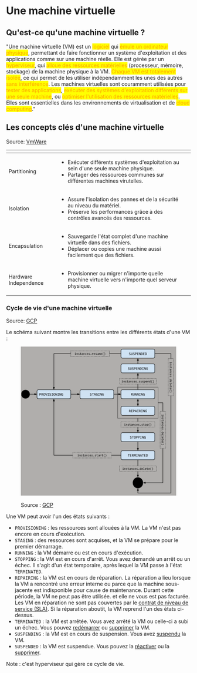 # Une machine virtuelle

## Qu'est-ce qu'une machine virtuelle ?

"Une machine virtuelle (VM) est un <mark style="color:orange;">logiciel</mark> qui <mark style="color:orange;">émule un ordinateur physique</mark>, permettant de faire fonctionner un système d'exploitation et des applications comme sur une machine réelle. Elle est gérée par un <mark style="color:orange;">hyperviseur</mark>, qui <mark style="color:orange;">alloue des ressources matérielles</mark> (processeur, mémoire, stockage) de la machine physique à la VM. <mark style="color:orange;">Chaque VM est totalement isolée</mark>, ce qui permet de les utiliser indépendamment les unes des autres <mark style="color:orange;">sans interférence</mark>. Les machines virtuelles sont couramment utilisées pour <mark style="color:orange;">tester des applications</mark>, <mark style="color:orange;">exécuter des systèmes d'exploitation différents sur une seule machine</mark>, ou <mark style="color:orange;">optimiser l'utilisation des ressources matérielles</mark>. Elles sont essentielles dans les environnements de virtualisation et de <mark style="color:orange;">cloud computing</mark>."

## Les concepts clés d'une machine virtuelle

Source: [VmWare](https://www.vmware.com/solutions/cloud-infrastructure/virtualization)

<table data-view="cards"><thead><tr><th></th><th></th><th></th></tr></thead><tbody><tr><td>Partitioning</td><td><ul><li>Exécuter différents systèmes d'exploitation au sein d'une seule machine physique.</li><li>Partager des ressources communes sur différentes machines virutelles.</li></ul></td><td></td></tr><tr><td>Isolation</td><td><ul><li>Assure l'isolation des pannes et de la sécurité au niveau du matériel.</li><li>Préserve les performances grâce à des contrôles avancés des ressources. </li></ul></td><td></td></tr><tr><td>Encapsulation</td><td><ul><li>Sauvegarde l'état complet d'une machine virtuelle dans des fichiers.</li><li>Déplacer ou copies une machine aussi facilement que des fichiers.</li></ul></td><td></td></tr><tr><td>Hardware Independence</td><td><ul><li>Provisionner ou migrer n'importe quelle machine virtuelle vers n'importe quel serveur physique.</li></ul></td><td></td></tr></tbody></table>

### Cycle de vie d'une machine virtuelle

Source: [GCP](https://cloud.google.com/compute/docs/instances/instance-life-cycle?hl=fr)

Le schéma suivant montre les transitions entre les différents états d'une VM :

<figure><img src="../../../.gitbook/assets/image (32).png" alt=""><figcaption><p>Source : <a href="https://cloud.google.com/compute/docs/instances/instance-life-cycle?hl=fr">GCP</a></p></figcaption></figure>

Une VM peut avoir l'un des états suivants :

* `PROVISIONING` : les ressources sont allouées à la VM. La VM n'est pas encore en cours d'exécution.
* `STAGING` : des ressources sont acquises, et la VM se prépare pour le premier démarrage.
* `RUNNING` : la VM démarre ou est en cours d'exécution.
* `STOPPING` : la VM est en cours d'arrêt. Vous avez demandé un arrêt ou un échec. Il s'agit d'un état temporaire, après lequel la VM passe à l'état `TERMINATED`.
* `REPAIRING` : la VM est en cours de réparation. La réparation a lieu lorsque la VM a rencontré une erreur interne ou parce que la machine sous-jacente est indisponible pour cause de maintenance. Durant cette période, la VM ne peut pas être utilisée. et elle ne vous est pas facturée. Les VM en réparation ne sont pas couvertes par le [contrat de niveau de service (SLA)](https://cloud.google.com/compute/sla?hl=fr). Si la réparation aboutit, la VM reprend l'un des états ci-dessus.
* `TERMINATED` : la VM est arrêtée. Vous avez arrêté la VM ou celle-ci a subi un échec. Vous pouvez [redémarrer](https://cloud.google.com/compute/docs/instances/stop-start-instance?hl=fr#starting_a_stopped_instance) ou [supprimer](https://cloud.google.com/compute/docs/instances/deleting-instance?hl=fr) la VM.
* `SUSPENDING` : la VM est en cours de suspension. Vous avez [suspendu](https://cloud.google.com/compute/docs/instances/suspend-resume-instance?hl=fr) la VM.
* `SUSPENDED` : la VM est suspendue. Vous pouvez la [réactiver](https://cloud.google.com/compute/docs/instances/suspend-resume-instance?hl=fr#resume) ou la [supprimer](https://cloud.google.com/compute/docs/instances/deleting-instance?hl=fr).

Note : c'est hyperviseur qui gère ce cycle de vie.
